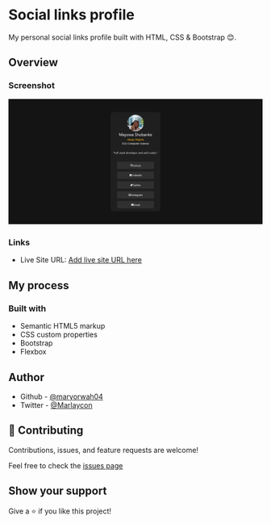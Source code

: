 # Social links profile

My personal social links profile built with HTML, CSS & Bootstrap 😊.

## Overview

### Screenshot

![](./assets/images/screenshot.png)

### Links

- Live Site URL: [Add live site URL here](https://your-live-site-url.com)

## My process

### Built with

- Semantic HTML5 markup
- CSS custom properties
- Bootstrap
- Flexbox


## Author
- Github - [@maryorwah04](https://github.com/maryorwah04)
- Twitter - [@Marlaycon](https://x.com/Marlaycon)

## 🤝 Contributing
Contributions, issues, and feature requests are welcome!

Feel free to check the [issues page](https://github.com/maryorwah04/myProfile/issues)

## Show your support
Give a ⭐️ if you like this project!